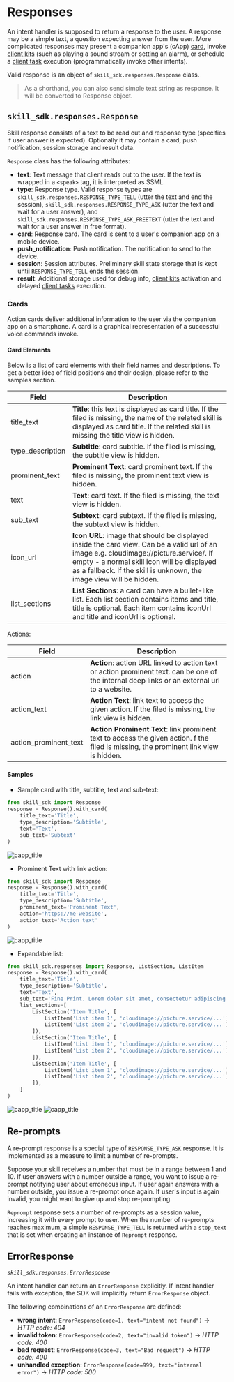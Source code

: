 # Responses

An intent handler is supposed to return a response to the user. A response may be a simple text, 
a question expecting answer from the user. More complicated responses may present a companion app's (cApp) [card](#Cards),
invoke [client kits](kits_and_actions.md) (such as playing a sound stream or setting an alarm),
or schedule a [client task](client_tasks.md) execution (programmatically invoke other intents).


Valid response is an object of `skill_sdk.responses.Response` class. 

> As a shorthand, you can also send simple text string as response. It will be converted to Response object.

## `skill_sdk.responses.Response`

Skill response consists of a text to be read out and response type (specifies if user answer is expected).
Optionally it may contain a card, push notification, session storage and result data.

`Response` class has the following attributes:

- **text**: Text message that client reads out to the user. If the text is wrapped in a `<speak>` tag, it is interpreted as SSML.
- **type**: Response type. Valid response types are `skill_sdk.responses.RESPONSE_TYPE_TELL` (utter the text and end the session), 
  `skill_sdk.responses.RESPONSE_TYPE_ASK` (utter the text and wait for a user answer), 
  and `skill_sdk.responses.RESPONSE_TYPE_ASK_FREETEXT` (utter the text and wait for a user answer in free format).
- **card**: Response card. The card is sent to a user's companion app on a mobile device.
- **push_notification**: Push notification. The notification to send to the device. 
- **session**: Session attributes. Preliminary skill state storage that is kept until `RESPONSE_TYPE_TELL` ends the session. 
- **result**: Additional storage used for debug info, [client kits](kits_and_actions.md) activation 
  and delayed [client tasks](client_tasks.md) execution.  

### Cards

Action cards deliver additional information to the user via the companion app on a smartphone.
A card is a graphical representation of a successful voice commands invoke.

#### Card Elements

Below is a list of card elements with their field names and descriptions. 
To get a better idea of field positions and their design, please refer to the samples section.

| Field |  Description  |
| -------- | ----------| 
|title_text | **Title**: this text is displayed as card title. If the filed is missing, the name of the related skill is displayed as card title. If the related skill is missing the title view is hidden.          
|type_description  | **Subtitle**: card subtitle. If the filed is missing, the subtitle view is hidden.   |
|prominent_text  | **Prominent Text**: card prominent text. If the filed is missing, the prominent text view is hidden.
|text  |  **Text**: card text. If the filed is missing, the text view is hidden.
|sub_text  |  **Subtext**: card subtext. If the filed is missing, the subtext view is hidden.
|icon_url  |  **Icon URL**: image that should be displayed inside the card view. Can be a valid url of an image e.g. cloudimage://picture.service/. If empty - a normal skill icon will be displayed as a fallback. If the skill is unknown, the image view will be hidden.
|list_sections  |  **List Sections**: a card can have a bullet-like list. Each list section contains items and title, title is optional. Each item contains iconUrl and title and iconUrl is optional.

Actions:

| Field |  Description  |
| -------- | ----------| 
|action  |  **Action**: action URL linked to action text or action prominent text. can be one of the internal deep links or an external url to a website. 
|action_text  |  **Action Text**: link text to access the given action. If the filed is missing, the link view is hidden. 
|action_prominent_text  |  **Action Prominent Text**: link prominent text to access the given action. f the filed is missing, the prominent link view is hidden.
#### Samples

- Sample card with title, subtitle, text and sub-text:
```python
from skill_sdk import Response
response = Response().with_card(
    title_text='Title',
    type_description='Subtitle',
    text='Text',
    sub_text='Subtext'
)
```
![capp_title](images/M-07-ACT-02.png)

- Prominent Text with link action:

```python
from skill_sdk import Response
response = Response().with_card(
    title_text='Title',
    type_description='Subtitle',
    prominent_text='Prominent Text',
    action='https://me-website',
    action_text='Action text'
)
```
![capp_title](images/M-07-ACT-07.png)

- Expandable list:

```python
from skill_sdk.responses import Response, ListSection, ListItem
response = Response().with_card(
    title_text='Title',
    type_description='Subtitle',
    text='Text',
    sub_text='Fine Print. Lorem dolor sit amet, consectetur adipiscing elit.',
    list_sections=[
        ListSection('Item Title', [
            ListItem('List item 1', 'cloudimage://picture.service/...'),
            ListItem('List item 2', 'cloudimage://picture.service/...')
        ]),
        ListSection('Item Title', [
            ListItem('List item 1', 'cloudimage://picture.service/...'),
            ListItem('List item 2', 'cloudimage://picture.service/...')
        ]),
        ListSection('Item Title', [
            ListItem('List item 1', 'cloudimage://picture.service/...'),
            ListItem('List item 2', 'cloudimage://picture.service/...')
        ]),
    ]
)
```
![capp_title](images/M-07-ACT-10-1.png)
![capp_title](images/M-07-ACT-10-2.png)


## Re-prompts

A re-prompt response is a special type of `RESPONSE_TYPE_ASK` response. It is implemented as a measure to limit a number of re-prompts.

Suppose your skill receives a number that must be in a range between 1 and 10. 
If user answers with a number outside a range, you want to issue a re-prompt notifying user about erroneous input. 
If user again answers with a number outside, you issue a re-prompt once again.
If user's input is again invalid, you might want to give up and stop re-prompting.  

`Reprompt` response sets a number of re-prompts as a session value, increasing it with every prompt to user.
When the number of re-prompts reaches maximum, a simple `RESPONSE_TYPE_TELL` is returned with a `stop_text` that is set when creating an instance of `Reprompt` response.  

## ErrorResponse

*`skill_sdk.responses.ErrorResponse`*

An intent handler can return an `ErrorResponse` explicitly. 
If intent handler fails with exception, the SDK will implicitly return `ErrorResponse` object.

The following combinations of an `ErrorResponse` are defined:

- **wrong intent**: `ErrorResponse(code=1, text="intent not found")` → *HTTP code: 404*
- **invalid token**: `ErrorResponse(code=2, text="invalid token")` → *HTTP code: 400*
- **bad request**: `ErrorResponse(code=3, text="Bad request")` → *HTTP code: 400*
- **unhandled exception**: `ErrorResponse(code=999, text="internal error")` → *HTTP code: 500*
